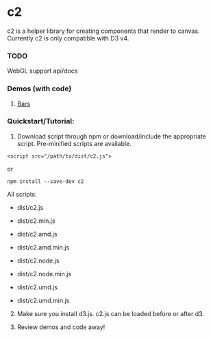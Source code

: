 # c2

c2 is a helper library for creating components that render to canvas.  Currently c2 is only compatible with D3 v4.

### TODO
WebGL support
api/docs

### Demos (with code)
1) <a href="https://tadaa.github.io/c2/demos/bars.html" target="_blank">Bars</a>



### Quickstart/Tutorial:
1) Download script through npm or download/include the appropriate script.  Pre-minified scripts are available.

`<script src="/path/to/dist/c2.js">`

or

`npm install --save-dev c2`

All scripts:

* dist/c2.js

* dist/c2.min.js

* dist/c2.amd.js

* dist/c2.amd.min.js

* dist/c2.node.js

* dist/c2.node.min.js

* dist/c2.umd.js

* dist/c2.umd.min.js


2) Make sure you install d3.js.  c2.js can be loaded before or after d3.

3) Review demos and code away!
